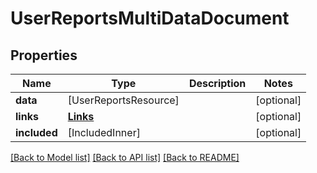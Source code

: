 # UserReportsMultiDataDocument

## Properties
Name | Type | Description | Notes
------------ | ------------- | ------------- | -------------
**data** | [UserReportsResource] |  | [optional] 
**links** | [**Links**](Links.md) |  | [optional] 
**included** | [IncludedInner] |  | [optional] 

[[Back to Model list]](../README.md#documentation-for-models) [[Back to API list]](../README.md#documentation-for-api-endpoints) [[Back to README]](../README.md)


